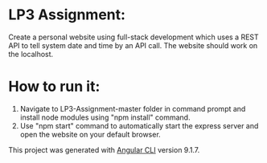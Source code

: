 # LP3 Assignment:
Create a personal website using full-stack development which uses a REST API to tell system date and time by an API call. The website should work on the localhost.
# How to run it:
1) Navigate to LP3-Assignment-master folder in command prompt and install node modules using "npm install" command.
2) Use "npm start" command to automatically start the express server and open the website on your default browser.

This project was generated with [Angular CLI](https://github.com/angular/angular-cli) version 9.1.7.
